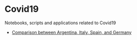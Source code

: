 # Covid19
Notebooks, scripts and applications related to Covid19

- [Comparison between Argentina, Italy, Spain, and Germany](https://github.com/OliverMaerz/Covid-19/blob/master/Covid-19_Compare_Argentina_curve_to_Italy%2C_Spain_and_Germany.ipynb)
